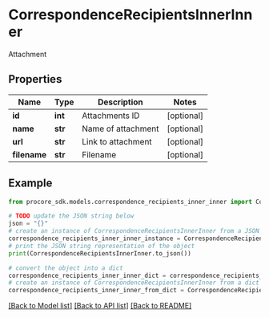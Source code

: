 # CorrespondenceRecipientsInnerInner

Attachment

## Properties

Name | Type | Description | Notes
------------ | ------------- | ------------- | -------------
**id** | **int** | Attachments ID | [optional] 
**name** | **str** | Name of attachment | [optional] 
**url** | **str** | Link to attachment | [optional] 
**filename** | **str** | Filename | [optional] 

## Example

```python
from procore_sdk.models.correspondence_recipients_inner_inner import CorrespondenceRecipientsInnerInner

# TODO update the JSON string below
json = "{}"
# create an instance of CorrespondenceRecipientsInnerInner from a JSON string
correspondence_recipients_inner_inner_instance = CorrespondenceRecipientsInnerInner.from_json(json)
# print the JSON string representation of the object
print(CorrespondenceRecipientsInnerInner.to_json())

# convert the object into a dict
correspondence_recipients_inner_inner_dict = correspondence_recipients_inner_inner_instance.to_dict()
# create an instance of CorrespondenceRecipientsInnerInner from a dict
correspondence_recipients_inner_inner_from_dict = CorrespondenceRecipientsInnerInner.from_dict(correspondence_recipients_inner_inner_dict)
```
[[Back to Model list]](../README.md#documentation-for-models) [[Back to API list]](../README.md#documentation-for-api-endpoints) [[Back to README]](../README.md)


